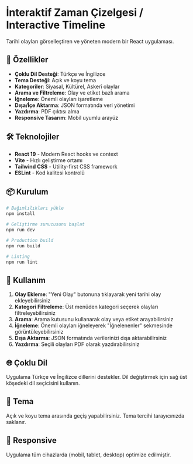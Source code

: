 # İnteraktif Zaman Çizelgesi / Interactive Timeline

Tarihi olayları görselleştiren ve yöneten modern bir React uygulaması.

## 🚀 Özellikler

- **Çoklu Dil Desteği**: Türkçe ve İngilizce
- **Tema Desteği**: Açık ve koyu tema
- **Kategoriler**: Siyasal, Kültürel, Askerî olaylar
- **Arama ve Filtreleme**: Olay ve etiket bazlı arama
- **İğneleme**: Önemli olayları işaretleme
- **Dışa/İçe Aktarma**: JSON formatında veri yönetimi
- **Yazdırma**: PDF çıktısı alma
- **Responsive Tasarım**: Mobil uyumlu arayüz

## 🛠️ Teknolojiler

- **React 19** - Modern React hooks ve context
- **Vite** - Hızlı geliştirme ortamı
- **Tailwind CSS** - Utility-first CSS framework
- **ESLint** - Kod kalitesi kontrolü

## 📦 Kurulum

```bash
# Bağımlılıkları yükle
npm install

# Geliştirme sunucusunu başlat
npm run dev

# Production build
npm run build

# Linting
npm run lint
```

## 🎯 Kullanım

1. **Olay Ekleme**: "Yeni Olay" butonuna tıklayarak yeni tarihi olay ekleyebilirsiniz
2. **Kategori Filtreleme**: Üst menüden kategori seçerek olayları filtreleyebilirsiniz
3. **Arama**: Arama kutusunu kullanarak olay veya etiket arayabilirsiniz
4. **İğneleme**: Önemli olayları iğneleyerek "İğnelenenler" sekmesinde görüntüleyebilirsiniz
5. **Dışa Aktarma**: JSON formatında verilerinizi dışa aktarabilirsiniz
6. **Yazdırma**: Seçili olayları PDF olarak yazdırabilirsiniz

## 🌐 Çoklu Dil

Uygulama Türkçe ve İngilizce dillerini destekler. Dil değiştirmek için sağ üst köşedeki dil seçicisini kullanın.

## 🎨 Tema

Açık ve koyu tema arasında geçiş yapabilirsiniz. Tema tercihi tarayıcınızda saklanır.

## 📱 Responsive

Uygulama tüm cihazlarda (mobil, tablet, desktop) optimize edilmiştir.
